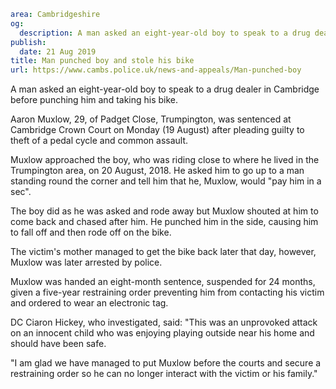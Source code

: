```yaml
area: Cambridgeshire
og:
  description: A man asked an eight-year-old boy to speak to a drug dealer in Cambridge before punching him and taking his bike.
publish:
  date: 21 Aug 2019
title: Man punched boy and stole his bike
url: https://www.cambs.police.uk/news-and-appeals/Man-punched-boy
```

A man asked an eight-year-old boy to speak to a drug dealer in Cambridge before punching him and taking his bike.

Aaron Muxlow, 29, of Padget Close, Trumpington, was sentenced at Cambridge Crown Court on Monday (19 August) after pleading guilty to theft of a pedal cycle and common assault.

Muxlow approached the boy, who was riding close to where he lived in the Trumpington area, on 20 August, 2018. He asked him to go up to a man standing round the corner and tell him that he, Muxlow, would "pay him in a sec".

The boy did as he was asked and rode away but Muxlow shouted at him to come back and chased after him. He punched him in the side, causing him to fall off and then rode off on the bike.

The victim's mother managed to get the bike back later that day, however, Muxlow was later arrested by police.

Muxlow was handed an eight-month sentence, suspended for 24 months, given a five-year restraining order preventing him from contacting his victim and ordered to wear an electronic tag.

DC Ciaron Hickey, who investigated, said: "This was an unprovoked attack on an innocent child who was enjoying playing outside near his home and should have been safe.

"I am glad we have managed to put Muxlow before the courts and secure a restraining order so he can no longer interact with the victim or his family."
